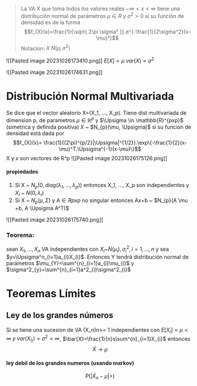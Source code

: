 > La VA X que toma todos los valores reales $-\infty<x<\infty$ tiene una distribución normal de parámetros $\mu \in R$ y $\sigma^2>0$ si su función de densidad es de la forma $$f_{X}(x)=\frac{1}{\sqrt{ 2\pi \sigma² }}.e^{-\frac{1}{2\sigma^2}(x-\mu)²}$$
> Notacion: $X ~ N(\mu, \sigma^2)$

![[Pasted image 20231026173410.png]]
$E[X]=\mu$
$var(X)=\sigma^2$

![[Pasted image 20231026174631.png]]

# Distribución Normal Multivariada

Se dice que el vector aleatorio X=(X_1, ..., X_p). Tiene dist multivariada de dimension p, de parametros $\mu \in \mathbb{R}^p$ y $\Upsigma \in \mathbb{R}^{pxp}$ (simetrica y definida positiva) $X$ ~ $N_{p}(\mu, \Upsigma)$ si su función de densidad está dada por $$f_{X}(x)= \frac{1}{(2\pi)^{p/2}|\Upsigma|^{1/2}}.\exp\{-\frac{1}{2}(x-\mu)^T.\Upsigma^{-1}(x-\mu)\}$$X y x son vectores de R^p
 ![[Pasted image 20231026175126.png]]

#### propiedades
1. Si X ~ $N_p(0, diag(\lambda_1, ..., \lambda_p))$ entonces X_1, ..., X_p son independientes y $X_i$ ~ $N(0, \lambda_i)$
2. Si X ~ $N_{p}(\mu, \Sigma)$ y $A \in R{pxp}$ no singular entonces Ax+b ~ $N_{p}(A \mu +b, A \Upsigma A^T)$ 

![[Pasted image 20231026175740.png]]

### Teorema:
sean $X_{1}, \dots, X_{n}$ VA independientes con $X_{i}$~$N(\mu_{i}), \sigma^2_{i}, i = 1, \dots, n$ y sea $y=\Upsigma^n_{i=1}a_{i}X_{i}$. Entonces Y tendrá distribución normal de parámetros $\mu_{Y}=\sum^{n}_{i=1}a_{i}\mu_{i}$ y $\sigma^2_{y}=\sum^{n}_{i=1}a^2_{i}\sigma^2_{i}$

# Teoremas Límites
## Ley de los grandes números
Si se tiene una sucesion de VA (X_n)n>= 1 independientes con $E[X_i]=\mu < \infty \ y\ var(X_{i)})=\sigma^2<\infty$, $\bar{X}=\frac{1}{n}s\sum^{n}_{i=1}X_{i}$ entonces 
$$\bar{X}\to \mu$$
#### ley debil de los grandes numeros (usando markov)
$$P(|\bar{X}_{n}-\mu|>)$$